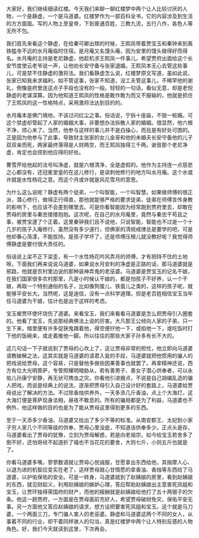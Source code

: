 
大家好，我们继续细读红楼。今天我们来聊一聊红楼梦中两个让人比较讨厌的人物，一个是静虚，一个是马道婆。红楼梦作为一部百科全书，它的内容涉及到生活的方方面面。写的人物上至皇帝，下到普通百姓，三教九流，五行八作，各色人等无所不包。

我们首先来看这个静虚，在给秦可卿出殡的时候，王熙凤带着贾宝玉和秦钟来到离铁槛寺不远的水月庵临时住宿。是月庵又名馒头庵，因为安里的馒头做得好而得名。水月庵的主持是老尼静虚，他趁机求王熙凤一件事儿，希望贾府出面给这个长安节度使云老爷说一声，让他劝长安守备与张家退婚。王熙凤本无心去管这些事儿，可是禁不住静虚的激将法。我们看静虚怎么说，红楼梦原文写道，虽如此说，张家已知我来求福利，如不管这事，张家不知道，没工夫管这事儿，不稀罕他的谢礼，倒像是府里连这点子手段也没有的一般。轻轻的一句话，看似无意，却是老倪静虚的老谋深算。因为他知道王熙凤的性格是敢作敢为而又不服输的，他就是抓住了王熙凤的这一性格特点，采用激将法达到目的的。

水月庵本是佛门境地，不该过问红尘之事。俗话说，宁拆十座庙，不毁一桩婚。可这个禁虚却管起了人家的婚姻大事，非要想办法拆散人家的婚姻。很显然，他六根不净，烦心未了。当然，他参与这样的事儿并不是白操心，而且是有好处可图的。正是因为他参与了此事，导致财主张家的女儿金哥和他的未婚夫长安守备他的儿子双双亲而死，两家最终落得是人财两空，而王熙凤独得三千两。谢音那个老尼净虚，肯定也会捞到他应得的好处。

曹雪芹给他起的法号叫净虚，就是六根清净，全是虚假的。他作为主持连一点慈悲之心都没有，还冠冕堂皇的在这儿修行，是讽刺他修行的地方叫水月庵。这个水或许就是水性杨花之意。而这个月或许就是风花雪月的意思。

为什么这么说呢？静虚有两个徒弟，一个叫智能，一个叫智慧。如果做师傅的很正派，潜心修行，做得正行得直，那他就能够严格的要求徒弟，徒弟在师傅言传身教的影响下，也应该不会差到哪里去。可是你看智能因为经常跑到贾府里去，却敢在贾母的房里与秦忠搂搂抱抱。这次呢，在自己的水月庵里，竟然与秦忠干苟且之事，被贾宝逮了个正着。这里秦钟我们且不说他，只说智能，智能也不过是一个十几岁的孩子入庵修行，虽然没有多少道行，但佛家的清规戒律总是要学的吧，可是他却春心荡漾，不能拔持。是孩子学坏了，还是师傅压根儿就没教好呢？我觉得师傅静虚是要付很大责任的。

俗话说上梁不正下梁歪，有一个水性杨花吟风弄月的师傅，才有把持不住的土地呀。下面我们再来说说马道婆，如果说水月安利的净虚是正路的话，那马道婆就是邪路，他就是农村里边说的那种装神弄鬼的老巫婆。马道婆是贾宝玉的记名干娘，在我们国家很多农村那里，凡是小时候认干娘的，都是怕孩子不好养，认一个干娘，再取一个特别通俗的名子，比如像狗蛋儿、铁蛋儿之类的，这样的孩子呢，就能够平安长大。当然呢，这是迷信，没有一点科学道理。但是老百姓相信宝玉当年任马道婆为干娘，估计也是出于这样的考虑。

宝玉被贾环使坏烧伤了道婆。来看宝玉，我们来看看马道婆是怎么把贾母引入圈套的。他看了宝玉，先说那经典佛法上说的厉害。大凡那王公倾向人家的子弟，只一生下来，暗里便有许多促狭鬼跟着他，得空便拧他一下，或掐他一下，或吃饭时打下他的饭碗来，或走着推他一脚。所以往往的那些大家子孙多有长不大的。

这几句话一下子就说到了贾母的心坎上了，这让贾母非常的担忧，他立即向马道婆请教破解之法，这其实就是马道婆的请君入瓮的手段，马道婆就把他惯用的骗人的把戏说给贾母，这个容易，只是替他多做些因果善事也就罢了。再拿精神还说，西方有位大光明菩萨，专管照耀明暗胁从，若有善男子、善女子潜心供奉者，可以永佑儿孙康宁安静，再无状可携虫之灾。你看他引进据点，不说是自己胡编乱造的骗人把戏，而说是经典上的说法，逐渐把贾母引入自己设计好的套路上，马道婆给贾母说出了解决的方法。不过除香烛供养外，一天多添几斤香油，点上个大海灯，这大海灯便是菩萨现身法相，昼夜不敢息的。所有的骗局都是为了利益，马道婆也不例外，他这样做的目的也是为了能从贾母这里得到更多的东西。

至于一天添多少香油，马道婆又给出了多少不等的标准。从南安郡王、太妃到小家子穷人家几个不同等级的供奉，贾母心里没底，不知道该供奉多少。正点头是存，马道婆看出了贾母的犹豫，立刻为贾母解惑，若是向老祖宗，如今给宝玉若舍多了倒不好，还怕哥经不起道折了福也不当花花的要舍，大则七斤，小则五斤也就是了。

你看马道婆多嘴，寥寥数语就让贾母心悦诚服，甘愿拿出东西给他，其揣摩人心、以退为进的机智应变实在老了，这样贾母就心甘情愿的拿香油、香烛等东西给了马道婆，以护佑保佑的安全。可是一转身，马道婆就到了赵姨娘的房里，看到赵姨娘的东西，就见财起义，利用赵姨娘的嫉妒心理，答应帮助赵姨娘出主意害死凤姐和宝玉，让贾环独得荣国府的财产，而他的报酬就是赵姨娘给他打了五十两银子的欠条。他这一趟贾府，一方面是在贾母面前充好人，希望贾母破财免灾，保佑平安无事。另一方面他又答应赵姨娘的请求，想方设把要害死凤姐和宝玉。这个就是马刀婆，一个两面三刀，专门骗人害人的老巫婆。静虚和马道婆这两个不同的女人，从事着不同的行业，却干着同样骇人的勾当，真是红楼梦中两个让人特别反感的人物角色。好，我们今天就读到这里，下次再会。



